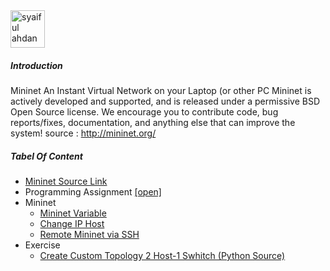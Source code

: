 <img src="https://github.com/syaifulahdan/mininet/blob/master/image/12647297_10206126871636832_6324690566074168245_n.jpg" width="55px" height="60px" alt="syaiful ahdan" />


##### Introduction

Mininet An Instant Virtual Network on your Laptop (or other PC
Mininet is actively developed and supported, and is released under a permissive BSD Open Source license. We encourage you to contribute code, bug reports/fixes, documentation, and anything else that can improve the system! source : http://mininet.org/

##### Tabel Of Content

-  [Mininet Source Link]( https://github.com/syaifulahdan/mininet/blob/master/mininet/source-link.md)
-  Programming Assignment [[open]](https://github.com/syaifulahdan/mininet/tree/master/Assignment-SDN)
-  Mininet
   -  [Mininet Variable](https://github.com/syaifulahdan/mininet/blob/master/mininet/read-mininet-varible.md)
   -  [Change IP Host](https://github.com/syaifulahdan/mininet/blob/master/mininet/mininet-change_ip_host.md)
   -  [Remote Mininet via SSH](https://github.com/syaifulahdan/mininet/blob/master/mininet/mininet-remote-via%20ssh.md)
-  Exercise
   -  [Create Custom Topology 2 Host-1 Swhitch (Python Source) ](https://github.com/syaifulahdan/mininet/edit/master/mininet/mininet-create-custop-2h-1s.md)
